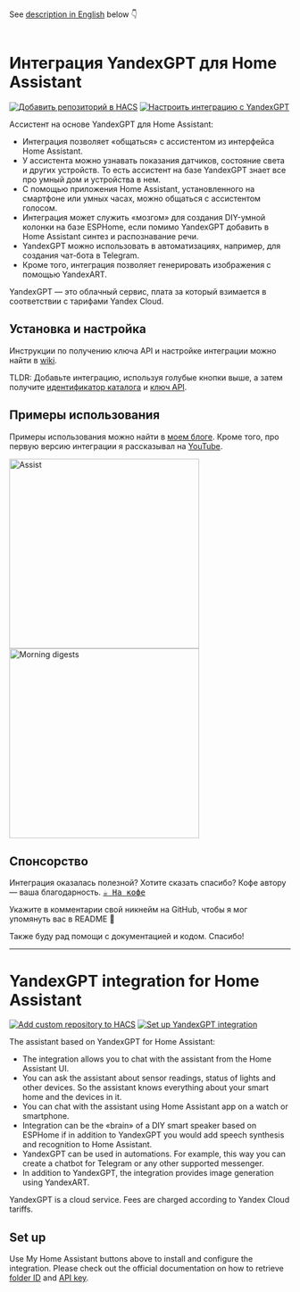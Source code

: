 See [description in English](#yandexgpt-integration-for-home-assistant) below 👇
<br>
<br>

# Интеграция YandexGPT для Home Assistant

[![Добавить репозиторий в HACS](https://my.home-assistant.io/badges/hacs_repository.svg)](https://my.home-assistant.io/redirect/hacs_repository/?owner=black-roland&repository=homeassistant-yandexgpt&category=integration) [![Настроить интеграцию с YandexGPT](https://my.home-assistant.io/badges/config_flow_start.svg)](https://my.home-assistant.io/redirect/config_flow_start/?domain=yandexgpt_conversation)

Ассистент на основе YandexGPT для Home Assistant:

- Интеграция позволяет «общаться» с ассистентом из интерфейса Home Assistant.
- У ассистента можно узнавать показания датчиков, состояние света и других устройств. То есть ассистент на базе YandexGPT знает все про умный дом и устройства в нем.
- С помощью приложения Home Assistant, установленного на смартфоне или умных часах, можно общаться с ассистентом голосом.
- Интеграция может служить «мозгом» для создания DIY-умной колонки на базе ESPHome, если помимо YandexGPT добавить в Home Assistant синтез и распознавание речи.
- YandexGPT можно использовать в автоматизациях, например, для создания чат-бота в Telegram.
- Кроме того, интеграция позволяет генерировать изображения с помощью YandexART.

YandexGPT — это облачный сервис, плата за который взимается в соответствии с тарифами Yandex Cloud.

## Установка и настройка

Инструкции по получению ключа API и настройке интеграции можно найти в [wiki](https://github.com/black-roland/homeassistant-yandexgpt/wiki).

TLDR: Добавьте интеграцию, используя голубые кнопки выше, а затем получите [идентификатор каталога](https://yandex.cloud/ru/docs/resource-manager/operations/folder/get-id) и [ключ API](https://yandex.cloud/en/docs/iam/operations/api-key/create).

## Примеры использования

Примеры использования можно найти в [моем блоге](https://mansmarthome.info/tags/yandexgpt/). Кроме того, про первую версию интеграции я рассказывал на [YouTube](https://www.youtube.com/watch?v=C1KcW--vnUo).

<p>
  <img src="https://github.com/user-attachments/assets/c4f2520d-a1e7-433b-99d6-9db29b2c99f1" height="340px" alt="Assist" />
  <img src="https://github.com/user-attachments/assets/3739e48b-97ac-4069-954d-f770c4fad7d3" height="340px" alt="Morning digests" />
</p>

## Спонсорство

Интеграция оказалась полезной? Хотите сказать спасибо? Кофе автору — ваша благодарность. <kbd>[☕ На кофе](https://mansmarthome.info/donate#donationalerts)</kbd>

Укажите в комментарии свой никнейм на GitHub, чтобы я мог упомянуть вас в README 🙂

Также буду рад помощи с документацией и кодом. Спасибо!

---

# YandexGPT integration for Home Assistant

[![Add custom repository to HACS](https://my.home-assistant.io/badges/hacs_repository.svg)](https://my.home-assistant.io/redirect/hacs_repository/?owner=black-roland&repository=homeassistant-yandexgpt&category=integration) [![Set up YandexGPT integration](https://my.home-assistant.io/badges/config_flow_start.svg)](https://my.home-assistant.io/redirect/config_flow_start/?domain=yandexgpt_conversation)

The assistant based on YandexGPT for Home Assistant:

- The integration allows you to chat with the assistant from the Home Assistant UI.
- You can ask the assistant about sensor readings, status of lights and other devices. So the assistant knows everything about your smart home and the devices in it.
- You can chat with the assistant using Home Assistant app on a watch or smartphone.
- Integration can be the «brain» of a DIY smart speaker based on ESPHome if in addition to YandexGPT you would add speech synthesis and recognition to Home Assistant.
- YandexGPT can be used in automations. For example, this way you can create a chatbot for Telegram or any other supported messenger.
- In addition to YandexGPT, the integration provides image generation using YandexART.

YandexGPT is a cloud service. Fees are charged according to Yandex Cloud tariffs.

## Set up

Use My Home Assistant buttons above to install and configure the integration. Please check out the official documentation on how to retrieve [folder ID](https://yandex.cloud/en/docs/resource-manager/operations/folder/get-id) and [API key](https://yandex.cloud/en/docs/iam/operations/api-key/create).
